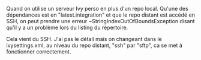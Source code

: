 <!-- --- title: Java / StringIndexOutOfBoundsException dans Ivy -->
Quand on utilise un serveur Ivy perso en plus d'un repo local. Qu'une des dépendances est en "latest.integration" et 
que le repo distant est accédé en SSH, on peut prendre une erreur ~StringIndexOutOfBoundsException disant qu'il y a 
un problème lors du listing du répertoire.

Cela vient du SSH. J'ai pas le détail mais on changeant dans le ivysettings.xml, au niveau du repo distant, "ssh" par 
"sftp", ca se met à fonctionner correctement.

<!-- --- tags: java, ivy -->